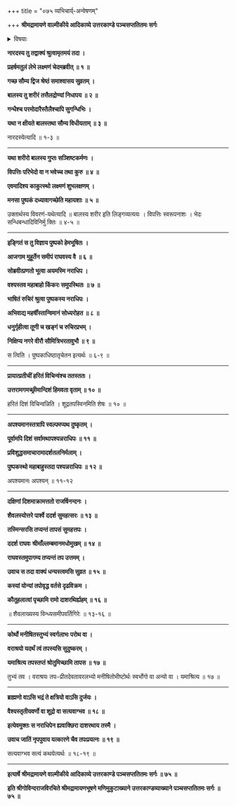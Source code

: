+++
title = "०७५ व्यभिचार्य्-अन्वेषणम्"

+++
**श्रीमद्रामायणे वाल्मीकीये आदिकाव्ये उत्तरकाण्डे पञ्चसप्ततितमः सर्गः**


<details><summary>विषयाः</summary>

नारद-वचन-श्रवण-हृष्टेन रामेण  
लक्ष्मणं प्रति ब्राह्मण-बालक-कलेबरस्य  
तैल-द्रोण्यां निधापनेन  
रक्षण-चोदन-पूर्वकं  
स्मरण-मात्र-संनिहित-पुष्पक--विमानारोहणेन  
क्रमेण प्रतीच्यादि-दिक्-चतुष्टये  
दुष्कृत-कारिणो ऽन्वेषणम् ॥ १ ॥  
दक्षिणस्यां दिशि  
शैवल-शैलोत्तर-पार्श्व-वर्ति--सरस्-तीरे  
अधो-मूर्धतया तपस्यतः कस्यचिद् अवलोकनम् ॥ २ ॥  
तथा तं प्रति तदीय-वर्णस्य तद्-अभिलषित-तपः फलस्य च प्रश्नः ॥ ३ ॥
</details>


**नारदस्य तु तद्वाक्यं श्रुत्वामृतमयं तदा ।**

**प्रहर्षमतुलं लेभे लक्ष्मणं चेदमब्रवीत् ॥ १ ॥**

**गच्छ सौम्य द्विज श्रेष्ठं समाश्वासय सुव्रतम् ।**

**बालस्य तु शरीरं तत्तैलद्रोण्यां निधापय ॥ २ ॥**

**गन्धैश्च परमोदारैस्तैलैश्चापि सुगन्धिभिः ।**

**यथा न क्षीयते बालस्तथा सौम्य विधीयताम् ॥ ३ ॥**

नारदस्येत्यादि ॥ १-३ ॥

****

**यथा शरीरो बालस्य गुप्तः सञ्शिष्टकर्मणः ।**

**विपत्तिः परिभेदो वा न भवेच्च तथा कुरु ॥ ४ ॥**

**एवमादिश्य काकुत्स्थो लक्ष्मणं शुभलक्षणम् ।**

**मनसा पुष्पकं दध्यावागच्छेति महायशाः ॥ ५ ॥**

उक्तार्थस्य विवरणं-यथेत्यादि ॥ बालस्य शरीर इति लिङ्गव्यत्ययः । विपत्तिः स्वरूपनाशः । भेदः सन्धिबन्धादिविनिर्मु क्तिः ॥ ४-५ ॥

****

**इङ्गितं स तु विज्ञाय पुष्पको हेमभूषितः ।**

**आजगाम मुहूर्तेन समीपं राघवस्य वै ॥ ६ ॥**

**सोब्रवीत्प्रणतो भूत्वा अयमस्मि नराधिप ।**

**वश्यस्तव महाबाहो किंकरः समुपस्थितः ॥ ७ ॥**

**भाषितं रुचिरं श्रुत्वा पुष्पकस्य नराधिपः ।**

**अभिवाद्य महर्षींस्तान्विमानं सोध्यरोहत ॥ ८ ॥**

**धनुर्गृहीत्वा तूणी च खङ्गं च रुचिरप्रभम् ।**

**निक्षिप्य नगरे वीरौ सौमित्रिभरतावुभौ ॥ ९ ॥**

स त्विति । पुष्पकाधिष्ठातृचेतन इत्यर्थः ॥ ६-९ ॥

****

**प्रायात्प्रतीचीं हरितं विचिन्वंश्च ततस्ततः ।**

**उत्तरामगमच्छ्रीमान्दिशं हिमवता वृताम् ॥ १० ॥**

हरितं दिशं विचिन्वन्निति । शूद्रतपस्विनमिति शेषः ॥ १० ॥

****

**अपश्यमानस्तत्रापि स्वल्पमप्यथ दुष्कृतम् ।**

**पूर्वामपि दिशं सर्वामथापश्यन्नराधिपः ॥ ११ ॥**

**प्रविशुद्धसमाचारामादर्शतलनिर्मलाम् ।**

**पुष्पकस्थो महाबाहुस्तदा पश्यन्नराधिपः ॥ १२ ॥**

अपश्यमानः अपश्यन् ॥ ११-१२

****

**दक्षिणां दिशमाक्रामत्ततो राजर्षिनन्दनः ।**

**शैवलस्योत्तरे पार्श्वे ददर्श सुमहत्सरः ॥ १३ ॥**

**तस्मिन्सरसि तप्यन्तं तापसं सुमहत्तपः ।**

**ददर्श राघवः श्रीमाँल्लम्बमानमधोमुखम् ॥ १४ ॥**

**राघवस्तमुपागम्य तप्यन्तं तप उत्तमम् ।**

**उवाच स तदा वाक्यं धन्यस्त्वमसि सुव्रत ॥ १५ ॥**

**कस्यां योन्यां तपोवृद्ध वर्तसे दृढविक्रम ।**

**कौतूहलात्वां पृच्छामि रामो दाशरथिर्ह्यहम् ॥ १६ ॥**

॥ शैवलाख्यस्य विन्ध्यसमीपवर्तिगिरेः ॥ १३-१६ ॥

****

**कोर्थो मनीषितस्तुभ्यं स्वर्गलाभः परोथ वा ।**

**वराश्रयो यदर्थं त्वं तपस्यसि सुदुष्करम् ।**

**यमाश्रित्य तपस्तप्तं श्रोतुमिच्छामि तापस ॥ १७ ॥**

तुभ्यं तव । वराश्रयः तपः-प्रीतदेवतावरलभ्यो मनीषितोभीष्टोर्थः स्वर्भोगो वा अन्यो वा । यमाश्रित्य ॥ १७ ॥

****

**ब्राह्मणो वाऽसि भद्रं ते क्षत्रियो वाऽसि दुर्जयः ।**

**वैश्यस्तृतीयवर्णो वा शूद्रो वा सत्यवाग्भव ॥ १८ ॥**

**इत्येवमुक्तः स नराधिपेन ह्यवाक्छिरा दाशरथाय तस्मै ।**

**उवाच जातिं नृपपुवाय यत्कारणे चैव तपःप्रयत्नः ॥ १९ ॥**

सत्यवाग्भव सत्यं कथयेत्यर्थः ॥ १८-१९ ॥

****

**इत्यार्षे श्रीमद्रामायणे वाल्मीकीये आदिकाव्ये उत्तरकाण्डे पञ्चसप्ततितमः सर्गः ॥ ७५ ॥**

**इति श्रीगोविन्दराजविरचिते श्रीमद्रामायणभूषणे मणिमुकुटाख्याने उत्तरकाण्डव्याख्याने पञ्चसप्ततितमः सर्गः ॥ ७५ ॥**
